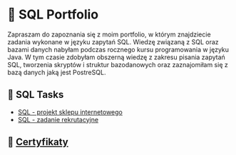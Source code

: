 # :mag_right: SQL Portfolio
Zapraszam do zapoznania się z moim portfolio, w którym znajdziecie zadania wykonane w języku zapytań SQL. Wiedzę związaną z SQL oraz bazami danych nabyłam podczas rocznego kursu programowania w języku Java. W tym czasie zdobyłam obszerną wiedzę z zakresu pisania zapytań SQL, tworzenia skryptów i struktur bazodanowych oraz zaznajomiłam się z bazą danych jaką jest PostreSQL.

## :floppy_disk: SQL Tasks
  - [SQL - projekt sklepu internetowego](https://github.com/Martyelny/Portfolio-SQL/blob/a27a04371f95eb90785ddd324bc387121e1b691d/SQL%20-%20projekt%20sklepu%20internetowego.md)
  - [SQL - zadanie rekrutacyjne](https://github.com/Martyelny/Portfolio-SQL/blob/a27a04371f95eb90785ddd324bc387121e1b691d/SQL%20-%20zadanie%20rekrutacyjne.md)

## :scroll: [**Certyfikaty**](https://drive.google.com/drive/folders/1TmT2VmFVAFtFY5QRhNvdsFQ-0vtHy2Tp?usp=drive_link)
